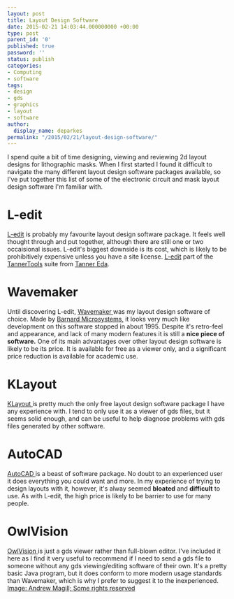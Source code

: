```yaml
---
layout: post
title: Layout Design Software
date: 2015-02-21 14:03:44.000000000 +00:00
type: post
parent_id: '0'
published: true
password: ''
status: publish
categories:
- Computing
- software
tags:
- design
- gds
- graphics
- layout
- software
author:
  display_name: deparkes
permalink: "/2015/02/21/layout-design-software/"
---
```

I spend quite a bit of time designing, viewing and reviewing 2d layout designs for lithographic masks. When I first started I found it difficult to navigate the many different layout design software packages available, so I've put together this list of some of the electronic circuit and mask layout design software I'm familiar with.
<h1>L-edit</h1>
<a href="http://www.tannereda.com/l-edit-pro">L-edit</a> is probably my favourite layout design software package. It feels well thought through and put together, although there are still one or two occaisional issues.
L-edit's biggest downside is its cost, which is likely to be prohibitively expensive unless you have a site license.
<a href="http://www.tannereda.com/l-edit-pro">L-edit</a> part of the <a href="http://www.tannereda.com/products">TannerTools</a> suite from <a href="http://www.tannereda.com/">Tanner Eda</a>.
<h1>Wavemaker</h1>
Until discovering L-edit, <a href="http://www.barnardmicrosystems.com/circuit_design_software/wavemaker.html">Wavemaker </a>was my layout design software of choice. Made by <a href="http://www.barnardmicrosystems.com/index.html">Barnard Microsystems,</a> it looks very much like development on this software stopped in about 1995. Despite it's retro-feel and appearance, and lack of many modern features it is still a <strong>nice piece of software.</strong>
One of its main advantages over other layout design software is likely to be its price. It is available for free as a viewer only, and a significant price reduction is available for academic use.
<h1>KLayout</h1>
<a href="http://www.klayout.de/">KLayout </a>is pretty much the only free layout design software package I have any experience with. I tend to only use it as a viewer of gds files, but it seems solid enough, and can be useful to help diagnose problems with gds files generated by other software.
<h1>AutoCAD</h1>
<a href="http://www.autodesk.co.uk/products/autocad/overview">AutoCAD </a>is a beast of software package. No doubt to an experienced user it does everything you could want and more. In my experience of trying to design layouts with it, however, it's alway seemed <strong>bloated</strong> and <strong>difficult</strong> to use.
As with L-edit, the high price is likely to be barrier to use for many people.
<h1>OwlVision</h1>
<a href="http://www.owlvision.org/">OwlVision </a>is just a gds viewer rather than full-blown editor. I've included it here as I find it very useful to recommend if I need to send a gds file to someone without any gds viewing/editing software of their own.
It's a pretty basic Java program, but it does conform to more modern usage standards than Wavemaker, which is why I prefer to suggest it to the inexperienced.
<div id="yui_3_16_0_1_1424526866931_100886" class="view attribution-view clear-float photo-attribution">
<div class="attribution-info">
<a class="owner-name truncate" title="Go to Andrew Magill's photostream" href="https://www.flickr.com/photos/amagill/" data-rapid_p="26" data-track="attributionNameClick">Image: Andrew Magill; </a><a class="photo-license-url" href="https://creativecommons.org/licenses/by/2.0/" target="_newtab" rel="license cc:license" data-rapid_p="49">Some rights reserved</a><a class="owner-name truncate" title="Go to Andrew Magill's photostream" href="https://www.flickr.com/photos/amagill/" data-rapid_p="26" data-track="attributionNameClick">
</a>
<div id="yui_3_16_0_1_1424526866931_101116" class="view follow-view clear-float photo-attribution"></div>
</div>
</div>

